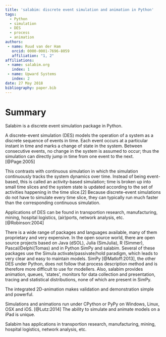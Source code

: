 ```yaml
---
title: 'salabim: discrete event simulation and animation in Python'
tags:
  - Python
  - simulation
  - DES
  - process
  - animation
authors:
 - name: Ruud van der Ham
   orcid: 0000-0001-7696-8059
   affiliation: "1, 2"
affiliations:
 - name: salabim.org
   index: 1
 - name: Upward Systems
   index: 2
date: 27 May 2018
bibliography: paper.bib
---
```


# Summary

Salabim is a discrete event simulation package in Python.

A discrete-event simulation (DES) models the operation of a system as a discrete sequence of events in time. Each event occurs at a particular instant in time and marks a change of state in the system. Between consecutive events, no change in the system is assumed to occur; thus the simulation can directly jump in time from one event to the next. [@Page:2005]

This contrasts with continuous simulation in which the simulation continuously tracks the system dynamics over time. Instead of being event-based, this is called an activity-based simulation; time is broken up into small time slices and the system state is updated according to the set of activities happening in the time slice.[2] Because discrete-event simulations do not have to simulate every time slice, they can typically run much faster than the corresponding continuous simulation.

Applications of DES can be found in transportion research, manufacturing, mining, hospital logistics, (air)ports, network analysis, etc.[@Robinson:2004]

There is a wide range of packages and languages available, many of them proprietary and very expensive.
In the open source world, there are open source projects based on Java (dSOL), Julia (SimJulia), R (Simmer),
Pascal/Delphi(Tomas) and in Python SimPy and salabim.
Several of these packages use the Simula activate/passivate/hold paradigm, which leads to very clear
and easy to maintain models.
SimPy [@Matloff:2013], the other DES under Python, does not follow that process description method and is therefore more difficult
to use for modellers. Also, salabim provides animation, queues, 'states', monitors for data
collection and presentation, tracing and statistical distributions, none of which are present in SimPy.

The integrated 2D-animation makes validation and demonstration simple and powerful.

Simulations and animations run under CPython or PyPy on Windows, Linux, OSX and iOS. [@Lutz:2014]
The ability to simulate and animate models on a iPad is unique.

Salabim has applications in transportion research, manufacturing, mining, hospital logistics, network analysis, etc.

